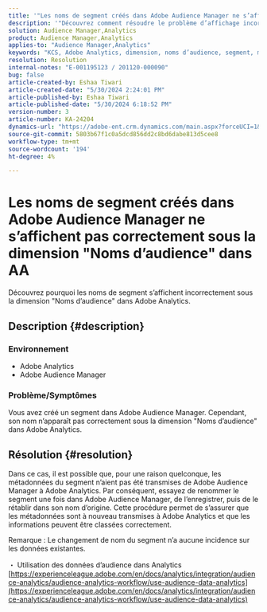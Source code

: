 ```yaml
---
title: '"Les noms de segment créés dans Adobe Audience Manager ne s’affichent pas correctement sous la dimension "Noms d’audience" dans AA"'
description: '"Découvrez comment résoudre le problème d’affichage incorrect des noms de segment sous la dimension "Noms d’audience" dans Adobe Analytics."'
solution: Audience Manager,Analytics
product: Audience Manager,Analytics
applies-to: "Audience Manager,Analytics"
keywords: "KCS, Adobe Analytics, dimension, noms d’audience, segment, métadonnées, données d’audience"
resolution: Resolution
internal-notes: "E-001195123 / 201120-000090"
bug: false
article-created-by: Eshaa Tiwari
article-created-date: "5/30/2024 2:24:01 PM"
article-published-by: Eshaa Tiwari
article-published-date: "5/30/2024 6:18:52 PM"
version-number: 3
article-number: KA-24204
dynamics-url: "https://adobe-ent.crm.dynamics.com/main.aspx?forceUCI=1&pagetype=entityrecord&etn=knowledgearticle&id=74d3893d-901e-ef11-840a-002248092444"
source-git-commit: 5803b67f1c0a5dcd856dd2c8bd6dabe813d5cee8
workflow-type: tm+mt
source-wordcount: '194'
ht-degree: 4%

---
```


# Les noms de segment créés dans Adobe Audience Manager ne s’affichent pas correctement sous la dimension &quot;Noms d’audience&quot; dans AA


Découvrez pourquoi les noms de segment s’affichent incorrectement sous la dimension &quot;Noms d’audience&quot; dans Adobe Analytics.

## Description {#description}


### Environnement

- Adobe Analytics
- Adobe Audience Manager


### Problème/Symptômes

Vous avez créé un segment dans Adobe Audience Manager. Cependant, son nom n’apparaît pas correctement sous la dimension &quot;Noms d’audience&quot; dans Adobe Analytics.


## Résolution {#resolution}


Dans ce cas, il est possible que, pour une raison quelconque, les métadonnées du segment n’aient pas été transmises de Adobe Audience Manager à Adobe Analytics. Par conséquent, essayez de renommer le segment une fois dans Adobe Audience Manager, de l’enregistrer, puis de le rétablir dans son nom d’origine. Cette procédure permet de s’assurer que les métadonnées sont à nouveau transmises à Adobe Analytics et que les informations peuvent être classées correctement.

Remarque : Le changement de nom du segment n’a aucune incidence sur les données existantes.

・ Utilisation des données d’audience dans Analytics
[https://experienceleague.adobe.com/en/docs/analytics/integration/audience-analytics/audience-analytics-workflow/use-audience-data-analytics](https://experienceleague.adobe.com/en/docs/analytics/integration/audience-analytics/audience-analytics-workflow/use-audience-data-analytics)
